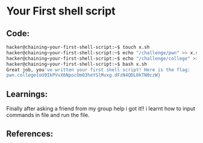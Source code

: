 # Your First shell script
## Code:
```bash
hacker@chaining~your-first-shell-script:~$ touch x.sh
hacker@chaining~your-first-shell-script:~$ echo "/challenge/pwn" >> x.sh
hacker@chaining~your-first-shell-script:~$ echo "/challenge/college" >> x.sh
hacker@chaining~your-first-shell-script:~$ bash x.sh
Great job, you've written your first shell script! Here is the flag:
pwn.college{oU9IkPVvX6NpocOm03heYSlMvxg.dFzN4QDL0kTN0czW}
```
## Learnings:
Finally after asking a friend from my group help i got it!! 
i learnt how to input commands in file and run the file.
## References:
